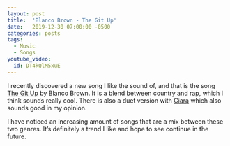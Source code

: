 ```yaml
---
layout: post
title:  'Blanco Brown - The Git Up'
date:   2019-12-30 07:00:00 -0500
categories: posts
tags:
  - Music
  - Songs
youtube_video:
  id: DT4kQlM5xuE
---
```

I recently discovered a new song I like the sound of, and that is the
song [The Git Up](https://en.m.wikipedia.org/wiki/The_Git_Up) by
Blanco Brown. It is a blend between country and rap, which I think
sounds really cool. There is also a duet version with
[Ciara](https://en.m.wikipedia.org/wiki/Ciara) which also sounds good
in my opinion.

I have noticed an increasing amount of songs that
are a mix between these two genres. It’s definitely a trend I like and
hope to see continue in the future.

